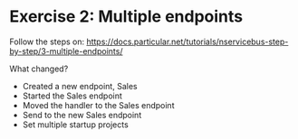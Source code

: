 # Exercise 2: Multiple endpoints

Follow the steps on: https://docs.particular.net/tutorials/nservicebus-step-by-step/3-multiple-endpoints/

What changed?

- Created a new endpoint, Sales
- Started the Sales endpoint
- Moved the handler to the Sales endpoint
- Send to the new Sales endpoint
- Set multiple startup projects
